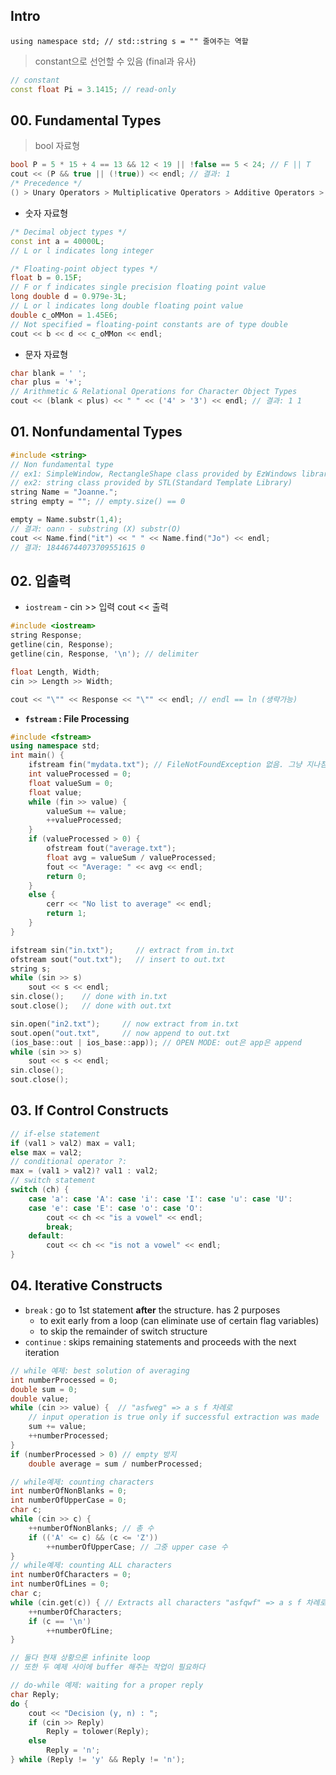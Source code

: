 ## Intro

```
using namespace std; // std::string s = "" 줄여주는 역할
```

> constant으로 선언할 수 있음 (final과 유사)

```c++
// constant
const float Pi = 3.1415; // read-only
```



## 00. Fundamental Types

> bool 자료형

```c++
bool P = 5 * 15 + 4 == 13 && 12 < 19 || !false == 5 < 24; // F || T
cout << (P && true || (!true)) << endl; // 결과: 1
/* Precedence */
() > Unary Operators > Multiplicative Operators > Additive Operators > Relational Ordering > Relational Equality > && > || > Assignment
```

- 숫자 자료형

```c++
/* Decimal object types */
const int a = 40000L; 
// L or l indicates long integer

/* Floating-point object types */
float b = 0.15F; 
// F or f indicates single precision floating point value
long double d = 0.979e-3L; 
// L or l indicates long double floating point value
double c_oMMon = 1.45E6; 
// Not specified = floating-point constants are of type double
cout << b << d << c_oMMon << endl;

```

- 문자 자료형

```c++
char blank = ' ';
char plus = '+';
// Arithmetic & Relational Operations for Character Object Types
cout << (blank < plus) << " " << ('4' > '3') << endl; // 결과: 1 1
```



## 01. Nonfundamental Types

```c++
#include <string>
// Non fundamental type
// ex1: SimpleWindow, RectangleShape class provided by EzWindows library
// ex2: string class provided by STL(Standard Template Library)
string Name = "Joanne.";
string empty = ""; // empty.size() == 0

empty = Name.substr(1,4); 
// 결과: oann - substring (X) substr(O)
cout << Name.find("it") << " " << Name.find("Jo") << endl; 
// 결과: 18446744073709551615 0
```



## 02. 입출력

- `iostream`  - cin >> 입력 cout << 출력

```c++
#include <iostream>
string Response;
getline(cin, Response); 
getline(cin, Response, '\n'); // delimiter

float Length, Width;
cin >> Length >> Width;
```

```c++
cout << "\"" << Response << "\"" << endl; // endl == ln (생략가능)
```

- **`fstream` : File Processing** 

```c++
#include <fstream>
using namespace std;
int main() {
    ifstream fin("mydata.txt"); // FileNotFoundException 없음. 그냥 지나침
    int valueProcessed = 0;
    float valueSum = 0;
    float value;
    while (fin >> value) {
        valueSum += value;
        ++valueProcessed;
    }
    if (valueProcessed > 0) {
        ofstream fout("average.txt");
        float avg = valueSum / valueProcessed;
        fout << "Average: " << avg << endl;
        return 0;
    }
    else {
        cerr << "No list to average" << endl;
        return 1;
    }
}
```

```c++
ifstream sin("in.txt");     // extract from in.txt
ofstream sout("out.txt");   // insert to out.txt
string s;
while (sin >> s)
    sout << s << endl;
sin.close();    // done with in.txt
sout.close();   // done with out.txt

sin.open("in2.txt");     // now extract from in.txt
sout.open("out.txt",     // now append to out.txt
(ios_base::out | ios_base::app)); // OPEN MODE: out은 app은 append
while (sin >> s)
    sout << s << endl;
sin.close();
sout.close();
```



## 03. If Control Constructs

```c++
// if-else statement
if (val1 > val2) max = val1;
else max = val2;
// conditional operator ?:
max = (val1 > val2)? val1 : val2;
// switch statement
switch (ch) {
    case 'a': case 'A': case 'i': case 'I': case 'u': case 'U':
    case 'e': case 'E': case 'o': case 'O':
        cout << ch << "is a vowel" << endl;
        break;
    default:
        cout << ch << "is not a vowel" << endl;
}
```



## 04. Iterative Constructs

- `break` : go to 1st statement **after** the structure. has 2 purposes
  - to exit early from a loop (can eliminate use of certain flag variables)
  - to skip the remainder of switch structure
- `continue` : skips remaining statements and proceeds with the next iteration

```c++
// while 예제: best solution of averaging
int numberProcessed = 0;
double sum = 0;
double value;
while (cin >> value) {  // "asfweg" => a s f 차례로
    // input operation is true only if successful extraction was made
    sum += value;
    ++numberProcessed;
}
if (numberProcessed > 0) // empty 방지
    double average = sum / numberProcessed;
```

```c++
// while예제: counting characters
int numberOfNonBlanks = 0;
int numberOfUpperCase = 0;
char c;
while (cin >> c) {
    ++numberOfNonBlanks; // 총 수
    if (('A' <= c) && (c <= 'Z'))
        ++numberOfUpperCase; // 그중 upper case 수
}
// while예제: counting ALL characters
int numberOfCharacters = 0;
int numberOfLines = 0;
char c;
while (cin.get(c)) { // Extracts all characters "asfqwf" => a s f 차례로
    ++numberOfCharacters;
    if (c == '\n')
        ++numberOfLine;
}

// 둘다 현재 상황으론 infinite loop
// 또한 두 예제 사이에 buffer 해주는 작업이 필요하다
```

```c++
// do-while 예제: waiting for a proper reply
char Reply;
do {
    cout << "Decision (y, n) : ";
    if (cin >> Reply)
        Reply = tolower(Reply);
    else
        Reply = 'n';
} while (Reply != 'y' && Reply != 'n');
```

